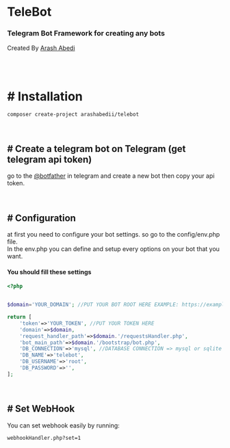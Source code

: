 
# TeleBot
### Telegram Bot Framework for creating any bots 

Created By [Arash Abedi](https://arashabedi.com)

<br/>
<br/>

# # Installation

```
composer create-project arashabedii/telebot

```

<br/>

## # Create a telegram bot on Telegram (get telegram api token)
go to the [@botfather](https://t.me/botfather) in telegram and create a new bot
then copy your api token.

<br/>

## # Configuration

at first you need to configure your bot settings. so go to the config/env.php file. <br/>
In the env.php you can define and setup every options on your bot that you want.

#### You should fill these settings

```php
<?php


$domain='YOUR_DOMAIN'; //PUT YOUR BOT ROOT HERE EXAMPLE: https://example.com/mybotDirectory

return [
    'token'=>'YOUR_TOKEN', //PUT YOUR TOKEN HERE
    'domain'=>$domain,
    'request_handler_path'=>$domain.'/requestsHandler.php',
    'bot_main_path'=>$domain.'/bootstrap/bot.php',
    'DB_CONNECTION'=>'mysql', //DATABASE CONNECTION => mysql or sqlite 
    'DB_NAME'=>'telebot',
    'DB_USERNAME'=>'root',
    'DB_PASSWORD'=>'',
];
```

<br/>

## # Set WebHook

You can set webhook easily by running: <br/>

```
webhookHandler.php?set=1
```

<br/>